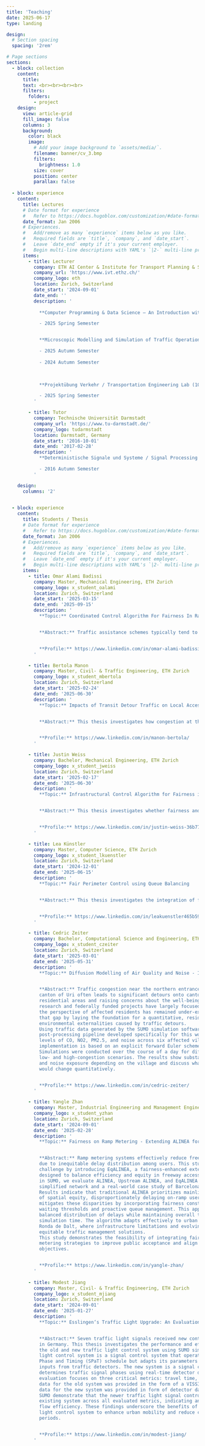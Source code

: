```yaml
---
title: 'Teaching'
date: 2025-06-17
type: landing

design:
  # Section spacing
  spacing: '2rem'

# Page sections
sections:
  - block: collection
    content:
      title:  
      text: <br><br><br><br>
      filters:
        folders:
          - project
    design:
      view: article-grid
      fill_image: false
      columns: 3
      background:
        color: black
        image:
          # Add your image background to `assets/media/`.
          filename: banner/cv_3.bmp
          filters:
            brightness: 1.0
          size: cover
          position: center
          parallax: false
          
  - block: experience
    content:
      title: Lectures
      # Date format for experience
      #   Refer to https://docs.hugoblox.com/customization/#date-format
      date_format: Jan 2006
      # Experiences.
      #   Add/remove as many `experience` items below as you like.
      #   Required fields are `title`, `company`, and `date_start`.
      #   Leave `date_end` empty if it's your current employer.
      #   Begin multi-line descriptions with YAML's `|2-` multi-line prefix.
      items:
        - title: Lecturer
          company: ETH AI Center & Institute for Transport Planning & Systems, ETH Zurich
          company_url: 'https://www.ivt.ethz.ch/'
          company_logo: eth
          location: Zurich, Switzerland
          date_start: '2024-09-01'
          date_end: ''
          description: ' 
            
            **Computer Programming & Data Science – An Introduction with Python (101-0720-00L)** 

            - 2025 Spring Semester


            **Microscopic Modelling and Simulation of Traffic Operations (101-0492-00L)** 

            - 2025 Autumn Semester
            
            - 2024 Autumn Semester

            
            
            **Projektübung Verkehr / Transportation Engineering Lab (103-0230-00 G)** 

            - 2025 Spring Semester
          '

        - title: Tutor
          company: Technische Universität Darmstadt
          company_url: 'https://www.tu-darmstadt.de/'
          company_logo: tudarmstadt
          location: Darmstadt, Germany
          date_start: '2016-10-01'
          date_end: '2017-02-28'      
          description: '
            **Deterministische Signale und Systeme / Signal Processing (Prof. Dr. A. Klein, Prof. Dr.-Ing. M. Pesavento)** 

            - 2016 Autumn Semester
          ' 

    design:
      columns: '2'

          
  - block: experience
    content:
      title: Students / Thesis
      # Date format for experience
      #   Refer to https://docs.hugoblox.com/customization/#date-format
      date_format: Jan 2006
      # Experiences.
      #   Add/remove as many `experience` items below as you like.
      #   Required fields are `title`, `company`, and `date_start`.
      #   Leave `date_end` empty if it's your current employer.
      #   Begin multi-line descriptions with YAML's `|2-` multi-line prefix.
      items:
        - title: Omar Alami Badissi
          company: Master, Mechanical Engineering, ETH Zurich
          company_logo: x_student_oalami
          location: Zurich, Switzerland
          date_start: '2025-03-15'
          date_end: '2025-09-15'
          description: '
            **Topic:** Coordinated Control Algorithm For Fairness In Ramp Metering


            **Abstract:** Traffic assistance schemes typically tend to focus on global system efficiency which can come at the cost of equity among users of the road. This paper proposes C-ALINEA, a new ramp metering algorithm that makes inter-ramp relationships explicit in order to tackle equity issues without losing throughput. As opposed to classical isolated controllers, C-ALINEA generates a coherent intelligence by connecting each ramp to two upstream and two downstream neighbors. The methodology employs SUMO microsimulations to evaluate the algorithm on the A10 ring road around Amsterdam, a heavily congested urban freeway with complex ramp interactions. C-ALINEA is compared against conventional ALINEA and other state-of-the-art approaches using calibrated traffic demand patterns from the typical A10 ring road. Performance metrics include mainline throughput, ramp waiting times, spatial equity indices, and system resilience. Results have shown that C-ALINEA can achieve a more fair sharing of congestion impacts over different entry points along the A10. With its five-ramp horizon, the algorithm has the possibility to predict downstream bottlenecks and harmonize the response on adjacent ramps. The results are encouraging in that coordination-based ramp metering appears to be a viable approach to socially acceptable traffic management solutions in urban settings.


            **Profile:** https://www.linkedin.com/in/omar-alami-badissi-97489920b/
          '

        - title: Bertola Manon
          company: Master, Civil- & Traffic Engineering, ETH Zurich
          company_logo: x_student_mbertola
          location: Zurich, Switzerland
          date_start: '2025-02-24'
          date_end: '2025-06-30'
          description: '
            **Topic:** Impacts of Transit Detour Traffic on Local Accessibility


            **Abstract:** This thesis investigates how congestion at the Gotthard tunnel’s north portal and resulting detour traffic affect local accessibility in the Urner Valley, and evaluates the effects of a policy restricting transit vehicles to the highway. A calibrated SUMO microsimulation model, based on loop-detector data, replicates traffic patterns for three representative 2024 case study days with varying congestion levels. Accessibility is assessed via simulated travel times to both the regional center (Altdorf) and the urban center (Zurich). Results show that road-based access degrades sharply on high-transit days, particularly in upper-valley towns, where public transport alternatives are weak. The policy experiment has minimal impact on low-demand days but significantly improves local accessibility on congested days, while increasing delays for through traffic. These findings highlight trade-offs between aggregate efficiency and local equity, and suggest the value of targeted, demand-responsive interventions.


            **Profile:** https://www.linkedin.com/in/manon-bertola/
          '

        - title: Justin Weiss
          company: Bachelor, Mechanical Engineering, ETH Zurich
          company_logo: x_student_jweiss
          location: Zurich, Switzerland
          date_start: '2025-02-17'
          date_end: '2025-06-30'
          description: '
            **Topic:** Infrastructural Control Algorithm for Fairness in Road Traffic Engineering


            **Abstract:** This thesis investigates whether fairness and efficiency can be jointly achieved in urban traffic signal control at intersections. While efficiency has traditionally been the primary objective in signal control strategies, the consideration of fairness has received comparatively limited attention. To address this gap, a controller inspired by the adaptive systems SCOOT and SCATS, referred to as SCOSCA, is developed. SCOSCA incorporates the three core optimizers of these systems: an offset optimizer, a cycle length optimizer, and a green phase optimizer. Building upon this foundation, two fairness-augmented variants are introduced: SCOSCAFAIRV1, which integrates a fairness-aware green phase optimizer, and SCOSCAFAIRV2, which additionally includes a secondary real-time fairness controller. The controllers are evaluated on both a synthetic toy model and a realistic arterial road network in a case study, using the microscopic traffic simulation platform SUMO. Several fairness ideologies, Egalitarian, Rawlsian Harsanyian and Utilitarian, are formalized through respective performance metrics. Bayesian Optimization is applied to tune the controllers towards these fairness objectives. The findings show that fairness could be improved with minimal or no loss in efficiency; in the case study, efficiency could even be enhanced. Moreover, the results observed for SCOSCA, SCOSCAFAIRV1 and SCOSCAFAIRV2 under different optimization goals suggest that optimizing for a single performance metric often leads to improvements across multiple fairness indicators. This interdependence highlights the importance of explicitly incorporating fairness into the design of future traffic control algorithms.


            **Profile:** https://www.linkedin.com/in/justin-weiss-36b779269/
          '

        - title: Lea Künstler 
          company: Master, Computer Science, ETH Zurich
          company_logo: x_student_lkuenstler
          location: Zurich, Switzerland
          date_start: '2024-12-01'
          date_end: '2025-06-15'
          description: '
            **Topic:** Fair Perimeter Control using Queue Balancing


            **Abstract:** This thesis investigates the integration of fairness into perimeter control strategies for urban traffic management. While perimeter control effectively reduces congestion by regulating inflow into protected zones, existing approaches typically prioritize system efficiency, often overlooking the equitable distribution of delays across users. A simulation-based evaluation demonstrates that basic perimeter control not only improves total and internal delays but also enhances fairness metrics, including the Gini coefficient and Jain’s fairness index. Building on this, queue balancing strategies inspired by computer network resource allocation were implemented to assess their impact on fairness. Results show that under uniform demand, queue balancing provides no consistent benefits. However, in varied demand scenarios, where certain entry points are more congested, fairness improvements were observed. A real-world scenario using the San Francisco network highlights the practical challenges of implementation, such as queue spillbacks and the need for more adaptive control mechanisms. Overall, the findings suggest that fairness-aware perimeter control is feasible and beneficial under realistic conditions, but further work is needed to ensure consistent and scalable deployment.


            **Profile:** https://www.linkedin.com/in/leakuenstler465b59182/
          '

        - title: Cedric Zeiter
          company: Bachelor, Computational Science and Engineering, ETH Zurich
          company_logo: x_student_czeiter
          location: Zurich, Switzerland
          date_start: '2025-03-01'
          date_end: '2025-05-31'
          description: '
            **Topic:** Diffusion Modelling of Air Quality and Noise - Impacts from Detour Traffic on Uri Residents A Simulation-Based Case Study of Villages near the Gotthard Road Tunnel in Uri, Switzerland


            **Abstract:** Traffic congestion near the northern entrance of the Gotthard Road Tunnel in the Swiss
            canton of Uri often leads to significant detours onto cantonal roads, diverting traffic through
            residential areas and raising concerns about the well-being of residents. While previous
            research and federally funded projects have largely focused on traffic flow optimisation,
            the perspective of affected residents has remained under-explored. This thesis addresses
            that gap by laying the foundation for a quantitative, resident-oriented assessment of the
            environmental externalities caused by traffic detours.
            Using traffic data generated by the SUMO simulation software, extended with a novel
            post-processing pipeline developed specifically for this work, the model estimates exposure
            levels of CO, NO2, PM2.5, and noise across six affected villages in the canton of Uri. The
            implementation is based on an explicit forward Euler scheme with central finite differences.
            Simulations were conducted over the course of a day for different dates, capturing both
            low- and high-congestion scenarios. The results show substantial variation in pollutant
            and noise exposure depending on the village and discuss what a reduction of traffic in Uri
            would change quantitatively.


            **Profile:** https://www.linkedin.com/in/cedric-zeiter/
          '

        - title: Yangle Zhan
          company: Master, Industrial Engineering and Management Engineering, ETH Zurich & UPC Barcelona
          company_logo: x_student_yzhan
          location: Zurich, Switzerland
          date_start: '2024-09-01'
          date_end: '2025-02-28'
          description: '
            **Topic:** Fairness on Ramp Metering - Extending ALINEA for Equitable Access and Congestion Reduction


            **Abstract:** Ramp metering systems effectively reduce freeway congestion but often face public opposition
            due to inequitable delay distribution among users. This study addresses this
            challenge by introducing EqALINEA, a fairness-enhanced extension of the ALINEA algorithm
            designed to balance efficiency and equity in freeway access. Using microsimulations
            in SUMO, we evaluate ALINEA, Upstream ALINEA, and EqALINEA across both a
            simplified network and a real-world case study of Barcelona’s Ronda de Dalt corridor.
            Results indicate that traditional ALINEA prioritizes mainline throughput at the expense
            of spatial equity, disproportionately delaying on-ramp users near bottlenecks. EqALINEA
            mitigates these disparities by incorporating fairness constraints, including maximum
            waiting thresholds and proactive queue management. This approach leads to a more
            balanced distribution of delays while maintaining overall traffic efficiency within the
            simulation time. The algorithm adapts effectively to urban environments such as the
            Ronda de Dalt, where infrastructure limitations and evolving mobility policies require
            equitable traffic management solutions.
            This study demonstrates the feasibility of integrating fairness into decentralized ramp
            metering strategies to improve public acceptance and align with sustainable urban planning
            objectives.


            **Profile:** https://www.linkedin.com/in/yangle-zhan/
          '
          
        - title: Modest Jiang
          company: Master, Civil- & Traffic Engineering, ETH Zurich
          company_logo: x_student_mjiang
          location: Zurich, Switzerland
          date_start: '2024-09-01'
          date_end: '2025-01-27'
          description: '
            **Topic:** Esslingen‘s Traffic Light Upgrade: An Evaluation 


            **Abstract:** Seven traffic light signals received new control systems in the city of Esslingen am Neckar
            in Germany. This thesis investigates the performance and efficiency during peak hours of
            the old and new traffic light control system using SUMO simulations. The older traffic
            light control system is a signal control system that operates based on a predefined Signal
            Phase and Timing (SPaT) schedule but adapts its parameters in response to real-time
            inputs from traffic detectors. The new system is a signal control system that dynamically
            determines traffic signal phases using real-time detector data and an algorithm. The
            evaluation focuses on three critical metrics: travel time, waiting time, and delay. The
            data for the old system was provided in the form of a VISSIM simulation while the
            data for the new system was provided in form of detector data. The simulation runs on
            SUMO demonstrate that the newer traffic light signal control system outperforms the
            existing system across all evaluated metrics, indicating an overall improvement in traffic
            flow efficiency. These findings underscore the benefits of implementing the updated traffic
            light control system to enhance urban mobility and reduce congestion during peak traffic
            periods.


            **Profile:** https://www.linkedin.com/in/modest-jiang/
          '
















    design:
      columns: '2'


  - block: collection
    content:
      title:  
      text: <br><br><br><br>
      filters:
        folders:
          - project
    design:
      view: article-grid
      fill_image: false
      columns: 3
      background:
        color: black
        image:
          # Add your image background to `assets/media/`.
          filename: banner/cv_3.bmp
          filters:
            brightness: 1.0
          size: cover
          position: center
          parallax: false
---
```

